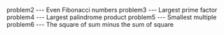 
problem2 --- Even Fibonacci numbers
problem3 --- Largest prime factor
problem4 --- Largest palindrome product
problem5 --- Smallest multiple
problem6 --- The square of sum minus the sum of square
